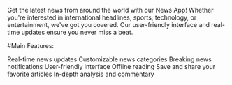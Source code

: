 Get the latest news from around the world with our News App! Whether you're interested in international headlines, sports, technology, or entertainment, we've got you covered. Our user-friendly interface and real-time updates ensure you never miss a beat.

#Main Features:

Real-time news updates
Customizable news categories
Breaking news notifications
User-friendly interface
Offline reading
Save and share your favorite articles
In-depth analysis and commentary
